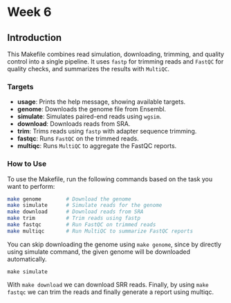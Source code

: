 # Week 6

## Introduction

This Makefile combines read simulation, downloading, trimming, and quality control into a single pipeline. It uses `fastp` for trimming reads and `FastQC` for quality checks, and summarizes the results with `MultiQC`.

### Targets

- **usage**: Prints the help message, showing available targets.
- **genome**: Downloads the genome file from Ensembl.
- **simulate**: Simulates paired-end reads using `wgsim`.
- **download**: Downloads reads from SRA.
- **trim**: Trims reads using `fastp` with adapter sequence trimming.
- **fastqc**: Runs `FastQC` on the trimmed reads.
- **multiqc**: Runs `MultiQC` to aggregate the FastQC reports.

### How to Use

To use the Makefile, run the following commands based on the task you want to perform:

```bash
make genome        # Download the genome
make simulate      # Simulate reads for the genome
make download      # Download reads from SRA
make trim          # Trim reads using fastp
make fastqc        # Run FastQC on trimmed reads
make multiqc       # Run MultiQC to summarize FastQC reports
```

You can skip downloading the genome using `make genome`, since by directly using simulate command, the given genome will be downloaded automatically. 

```
make simulate
```

With `make download` we can download SRR reads. Finally, by using `make fastqc` we can trim the reads and finally generate a report using multiqc.
